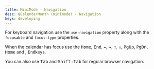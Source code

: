 ```yaml
---
title: MiniMode - Navigation
desc: QCalendarMonth (minimode) - Navigation
keys: developing
---
```

For keyboard navigation use the `use-navigation` property along with the `focusable` and `focus-type` properties.

When the calendar has focus use the <kbd>Home</kbd>, <kbd>End</kbd>, <kbd>&larr;</kbd>, <kbd>&rarr;</kbd>, <kbd>&uarr;</kbd>, <kbd>&darr;</kbd>, <kbd>PgUp</kbd>, <kbd>PgDn</kbd>, <kbd>Home</kbd> and , <kbd>End</kbd>keys.

You can also use <kbd>Tab</kbd> and <kbd>Shift</kbd>+<kbd>Tab</kbd> for regular browser navigation.

<example-viewer
  title="Navigation"
  file="MiniModeNavigation"
  codepen-title="QCalendarMonth (mini-mode)"
/>
